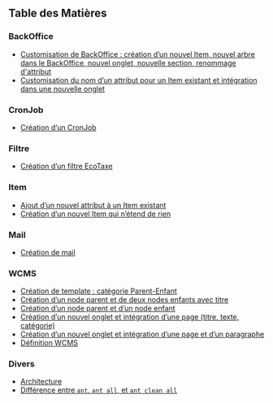 ## Table des Matières

### BackOffice
- [Customisation de BackOffice : création d’un nouvel Item, nouvel arbre dans le BackOffice, nouvel onglet, nouvelle section, renommage d'attribut](./(BackOffice)%20Customisation%20de%20BackOffice%20creation%20d%20un%20new%20Item%20-%20new%20tree%20dans%20le%20BackOffice%20-%20new%20Tab%20-%20new%20section%20-%20renommage%20d%20attribue.md)
- [Customisation du nom d’un attribut pour un Item existant et intégration dans une nouvelle onglet](./(BackOffice)%20Customisation%20du%20nom%20d%20un%20attribue%20pour%20Item%20existant%20-%20integration%20dans%20une%20nouvelle%20TAB%20.md)

### CronJob
- [Création d’un CronJob](./(CronJob)%20Creation%20d%E2%80%99un%20CronJob.md)

### Filtre
- [Création d’un filtre EcoTaxe](./(Filre)%20Creation%20d%E2%80%99un%20filtre%20EcoTaxe.md)

### Item
- [Ajout d’un nouvel attribut à un Item existant](./(Item)%20Ajout%20d%20un%20nouveau%20attribue%20a%20un%20Item%20existant.md)
- [Création d’un nouvel Item qui n’étend de rien](./(Item)%20Creation%20d%20un%20nouvel%20item%20qui%20n%20etend%20de%20rien.md)

### Mail
- [Création de mail](./(Mail)%20Creation%20de%20mail.md)

### WCMS
- [Création de template : catégorie Parent-Enfant](./(WCMS)%20Creation%20de%20template%20-%20categorie%20Parent%20Enfant.md)
- [Création d’un node parent et de deux nodes enfants avec titre](./(WCMS)%20Creation%20d%E2%80%99un%20node%20parent%20et%202%20nodes%20enfants%20avec%20titre.md)
- [Création d’un node parent et d’un node enfant](./(WCMS)%20Creation%20d%E2%80%99un%20node%20parent%20et%20un%20node%20enfant.md)
- [Création d’un nouvel onglet et intégration d’une page (titre, texte, catégorie)](./(WCMS)%20Creation%20d%E2%80%99un%20nouveau%20onglet%20et%20integration%20d%20une%20page(%20titre%20text%20categorie).md)
- [Création d’un nouvel onglet et intégration d’une page et d’un paragraphe](./(WCMS)%20Creation%20d%E2%80%99un%20nouveau%20onglet%20et%20integration%20d%E2%80%99une%20page%20et%20d%20une%20paragraphe.md)
- [Définition WCMS](./(WCMS)%20definition.md)

### Divers
- [Architecture](./Architecture.md)
- [Différence entre `ant`, `ant all`, et `ant clean all`](./Difference%20between%20ant%20-%20ant%20all%20-%20ant%20clean%20all.md)
